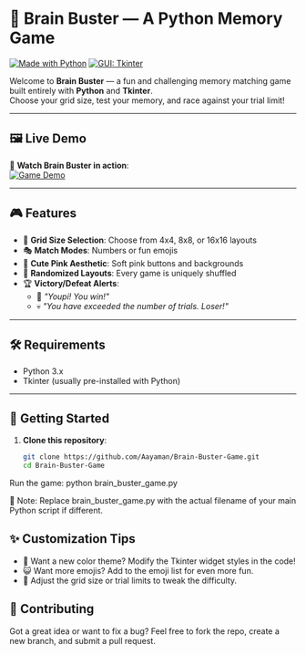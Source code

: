# 🧠 Brain Buster — A Python Memory Game

[![Made with Python](https://img.shields.io/badge/Made%20with-Python-blue.svg)](https://www.python.org/)
[![GUI: Tkinter](https://img.shields.io/badge/GUI-Tkinter-green.svg)](https://wiki.python.org/moin/TkInter)

Welcome to **Brain Buster** — a fun and challenging memory matching game built entirely with **Python** and **Tkinter**.  
Choose your grid size, test your memory, and race against your trial limit!

---

## 🖼️ Live Demo

🎥 **Watch Brain Buster in action**:  
[![Game Demo](https://i.imgur.com/BB1vsub.gif)](https://imgur.com/a/BB1vsub)

---

## 🎮 Features

- 🧩 **Grid Size Selection**: Choose from 4x4, 8x8, or 16x16 layouts  
- 🎭 **Match Modes**: Numbers or fun emojis  
- 🌸 **Cute Pink Aesthetic**: Soft pink buttons and backgrounds  
- 🔄 **Randomized Layouts**: Every game is uniquely shuffled  
- 🏆 **Victory/Defeat Alerts**:
  - 🎉 _"Youpi! You win!"_
  - 💀 _"You have exceeded the number of trials. Loser!"_

---

## 🛠 Requirements

- Python 3.x  
- Tkinter (usually pre-installed with Python)

---

## 🚀 Getting Started

1. **Clone this repository**:
   ```bash
   git clone https://github.com/Aayaman/Brain-Buster-Game.git
   cd Brain-Buster-Game
   
Run the game:
python brain_buster_game.py

📂 Note: Replace brain_buster_game.py with the actual filename of your main Python script if different.

## ✨ Customization Tips

- 🎨 Want a new color theme? Modify the Tkinter widget styles in the code!
- 😺 Want more emojis? Add to the emoji list for even more fun.
- 📏 Adjust the grid size or trial limits to tweak the difficulty.

## 🤝 Contributing

Got a great idea or want to fix a bug?
Feel free to fork the repo, create a new branch, and submit a pull request.